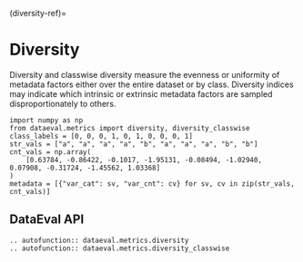 (diversity-ref)=
# Diversity

Diversity and classwise diversity measure the evenness or uniformity of metadata
factors either over the entire dataset or by class.  Diversity indices may
indicate which intrinsic or extrinsic metadata factors are sampled
disproportionately to others.

```{testsetup}
import numpy as np
from dataeval.metrics import diversity, diversity_classwise
class_labels = [0, 0, 0, 1, 0, 1, 0, 0, 0, 1]
str_vals = ["a", "a", "a", "a", "b", "a", "a", "a", "b", "b"]
cnt_vals = np.array(
    [0.63784, -0.86422, -0.1017, -1.95131, -0.08494, -1.02940, 0.07908, -0.31724, -1.45562, 1.03368]
)
metadata = [{"var_cat": sv, "var_cnt": cv} for sv, cv in zip(str_vals, cnt_vals)]
```


## DataEval API

```{eval-rst}
.. autofunction:: dataeval.metrics.diversity
.. autofunction:: dataeval.metrics.diversity_classwise
```
